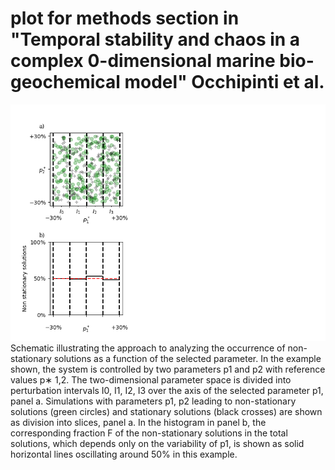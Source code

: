 # plot for methods section in "Temporal stability and chaos in a complex 0-dimensional marine bio-geochemical model" Occhipinti et al.
![alt text](https://github.com/plazzari/my_scripts/blob/main/2022_12_11/methods_histograms.png?raw=true)
Schematic illustrating the approach to analyzing the occurrence of non-
stationary solutions as a function of the selected parameter. In the example shown,
the system is controlled by two parameters p1 and p2 with reference values p∗
1,2. The two-dimensional parameter space is divided into perturbation intervals I0, I1, I2, I3
over the axis of the selected parameter p1, panel a. Simulations with parameters p1,
p2 leading to non-stationary solutions (green circles) and stationary solutions (black
crosses) are shown as division into slices, panel a. In the histogram in panel b, the
corresponding fraction F of the non-stationary solutions in the total solutions, which
depends only on the variability of p1, is shown as solid horizontal lines oscillating
around 50% in this example.

